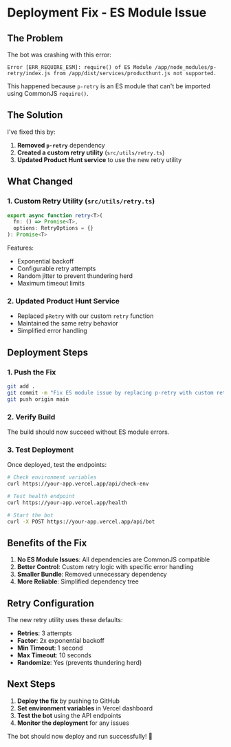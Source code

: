 # Deployment Fix - ES Module Issue

## The Problem

The bot was crashing with this error:
```
Error [ERR_REQUIRE_ESM]: require() of ES Module /app/node_modules/p-retry/index.js from /app/dist/services/producthunt.js not supported.
```

This happened because `p-retry` is an ES module that can't be imported using CommonJS `require()`.

## The Solution

I've fixed this by:

1. **Removed `p-retry`** dependency
2. **Created a custom retry utility** (`src/utils/retry.ts`)
3. **Updated Product Hunt service** to use the new retry utility

## What Changed

### 1. Custom Retry Utility (`src/utils/retry.ts`)
```typescript
export async function retry<T>(
  fn: () => Promise<T>,
  options: RetryOptions = {}
): Promise<T>
```

Features:
- Exponential backoff
- Configurable retry attempts
- Random jitter to prevent thundering herd
- Maximum timeout limits

### 2. Updated Product Hunt Service
- Replaced `pRetry` with our custom `retry` function
- Maintained the same retry behavior
- Simplified error handling

## Deployment Steps

### 1. Push the Fix
```bash
git add .
git commit -m "Fix ES module issue by replacing p-retry with custom retry utility"
git push origin main
```

### 2. Verify Build
The build should now succeed without ES module errors.

### 3. Test Deployment
Once deployed, test the endpoints:
```bash
# Check environment variables
curl https://your-app.vercel.app/api/check-env

# Test health endpoint
curl https://your-app.vercel.app/health

# Start the bot
curl -X POST https://your-app.vercel.app/api/bot
```

## Benefits of the Fix

1. **No ES Module Issues**: All dependencies are CommonJS compatible
2. **Better Control**: Custom retry logic with specific error handling
3. **Smaller Bundle**: Removed unnecessary dependency
4. **More Reliable**: Simplified dependency tree

## Retry Configuration

The new retry utility uses these defaults:
- **Retries**: 3 attempts
- **Factor**: 2x exponential backoff
- **Min Timeout**: 1 second
- **Max Timeout**: 10 seconds
- **Randomize**: Yes (prevents thundering herd)

## Next Steps

1. **Deploy the fix** by pushing to GitHub
2. **Set environment variables** in Vercel dashboard
3. **Test the bot** using the API endpoints
4. **Monitor the deployment** for any issues

The bot should now deploy and run successfully! 🚀
